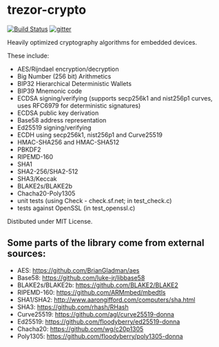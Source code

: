 # trezor-crypto

[![Build Status](https://travis-ci.org/trezor/trezor-crypto.svg?branch=master)](https://travis-ci.org/trezor/trezor-crypto) [![gitter](https://badges.gitter.im/trezor/community.svg)](https://gitter.im/trezor/community)

Heavily optimized cryptography algorithms for embedded devices.

These include:
- AES/Rijndael encryption/decryption
- Big Number (256 bit) Arithmetics
- BIP32 Hierarchical Deterministic Wallets
- BIP39 Mnemonic code
- ECDSA signing/verifying (supports secp256k1 and nist256p1 curves,
  uses RFC6979 for deterministic signatures)
- ECDSA public key derivation
- Base58 address representation
- Ed25519 signing/verifying
- ECDH using secp256k1, nist256p1 and Curve25519
- HMAC-SHA256 and HMAC-SHA512
- PBKDF2
- RIPEMD-160
- SHA1
- SHA2-256/SHA2-512
- SHA3/Keccak
- BLAKE2s/BLAKE2b
- Chacha20-Poly1305
- unit tests (using Check - check.sf.net; in test_check.c)
- tests against OpenSSL (in test_openssl.c)

Distibuted under MIT License.

## Some parts of the library come from external sources:

- AES: https://github.com/BrianGladman/aes
- Base58: https://github.com/luke-jr/libbase58
- BLAKE2s/BLAKE2b: https://github.com/BLAKE2/BLAKE2
- RIPEMD-160: https://github.com/ARMmbed/mbedtls
- SHA1/SHA2: http://www.aarongifford.com/computers/sha.html
- SHA3: https://github.com/rhash/RHash
- Curve25519: https://github.com/agl/curve25519-donna
- Ed25519: https://github.com/floodyberry/ed25519-donna
- Chacha20: https://github.com/wg/c20p1305
- Poly1305: https://github.com/floodyberry/poly1305-donna
